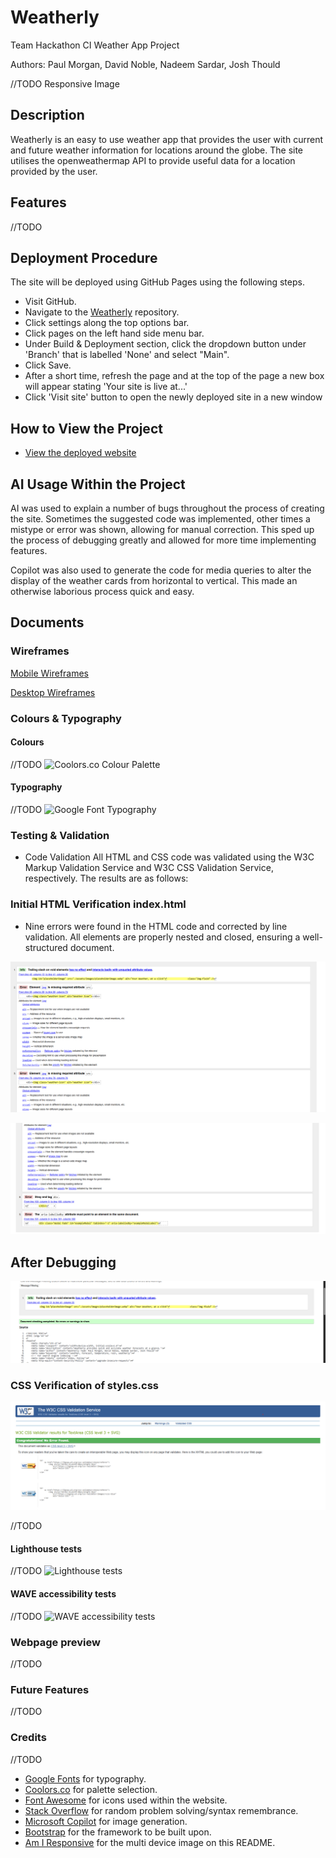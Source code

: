 # Weatherly

Team Hackathon CI Weather App Project

Authors: Paul Morgan, David Noble, Nadeem Sardar, Josh Thould

//TODO Responsive Image

## Description

Weatherly is an easy to use weather app that provides the user with current and future weather information for locations around the globe. The site utilises the 
openweathermap API to provide useful data for a location provided by the user.

## Features

//TODO

## Deployment Procedure

The site will be deployed using GitHub Pages using the following steps.

-   Visit GitHub.
-   Navigate to the [Weatherly](https://kernowpablouk.github.io/Weatherly/) repository.
-   Click settings along the top options bar.
-   Click pages on the left hand side menu bar.
-   Under Build & Deployment section, click the dropdown button under 'Branch' that is labelled 'None' and select "Main".
-   Click Save.
-   After a short time, refresh the page and at the top of the page a new box will appear stating 'Your site is live at...'
-   Click 'Visit site' button to open the newly deployed site in a new window

## How to View the Project

-   [View the deployed website](https://kernowpablouk.github.io/Weatherly/)

## AI Usage Within the Project

AI was used to explain a number of bugs throughout the process of creating the site. Sometimes the suggested code was implemented, other times a mistype or error was shown,
allowing for manual correction. This sped up the process of debugging greatly and allowed for more time implementing features.

Copilot was also used to generate the code for media queries to alter the display of the weather cards from horizontal to vertical. This made an otherwise laborious process
quick and easy.

## Documents

### Wireframes

[Mobile Wireframes](assets/images/readme/weatherly-mobile-wireframes.png)

[Desktop Wireframes](assets/images/readme/weatherly-desktop-wireframe.png)

### Colours & Typography

#### Colours

//TODO
![Coolors.co Colour Palette]()

#### Typography

//TODO
![Google Font Typography]()

### Testing & Validation
- Code Validation 
All HTML and CSS code was validated using the W3C Markup Validation Service and W3C CSS Validation Service, respectively. The results are as follows:

### Initial HTML Verification index.html
- Nine errors were found in the HTML code and corrected by line validation. All elements are properly nested and closed, ensuring a well-structured document.

![Debug errors](assets/images/Debug%20errors.png)

![debug errors 1](assets/images/debug%20errors%201.png)

## After Debugging

![fixed](assets/images/debug%20fixed.png)

### CSS Verification of styles.css

![CSS](assets/images/CSS%20validate.png)




//TODO






#### Lighthouse tests

//TODO
![Lighthouse tests]()

#### WAVE accessibility tests

//TODO
![WAVE accessibility tests]()

### Webpage preview

//TODO

### Future Features

//TODO

### Credits

//TODO

-   [Google Fonts](https://fonts.google.com/) for typography.
-   [Coolors.co](https://coolors.co/) for palette selection.
-   [Font Awesome](https://fontawesome.com/) for icons used within the website.
-   [Stack Overflow](https://stackoverflow.com/) for random problem solving/syntax remembrance.
-   [Microsoft Copilot](https://copilot.microsoft.com/) for image generation.
-   [Bootstrap](https://getbootstrap.com/) for the framework to be built upon.
-   [Am I Responsive](https://ui.dev/amiresponsive) for the multi device image on this README.
